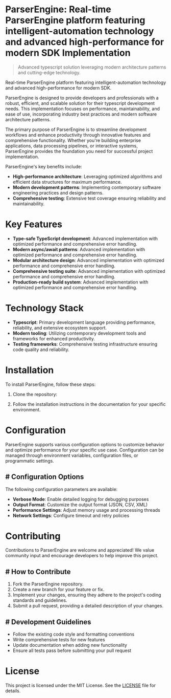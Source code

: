 <!-- fallback_ParserEngine_20251029001447_60864 -->

# ParserEngine: Real-time ParserEngine platform featuring intelligent-automation technology and advanced high-performance for modern SDK Implementation
> Advanced typescript solution leveraging modern architecture patterns and cutting-edge technology.

Real-time ParserEngine platform featuring intelligent-automation technology and advanced high-performance for modern SDK.

ParserEngine is designed to provide developers and professionals with a robust, efficient, and scalable solution for their typescript development needs. This implementation focuses on performance, maintainability, and ease of use, incorporating industry best practices and modern software architecture patterns.

The primary purpose of ParserEngine is to streamline development workflows and enhance productivity through innovative features and comprehensive functionality. Whether you're building enterprise applications, data processing pipelines, or interactive systems, ParserEngine provides the foundation you need for successful project implementation.

ParserEngine's key benefits include:

* **High-performance architecture**: Leveraging optimized algorithms and efficient data structures for maximum performance.
* **Modern development patterns**: Implementing contemporary software engineering practices and design patterns.
* **Comprehensive testing**: Extensive test coverage ensuring reliability and maintainability.

# Key Features

* **Type-safe TypeScript development**: Advanced implementation with optimized performance and comprehensive error handling.
* **Modern async/await patterns**: Advanced implementation with optimized performance and comprehensive error handling.
* **Modular architecture design**: Advanced implementation with optimized performance and comprehensive error handling.
* **Comprehensive testing suite**: Advanced implementation with optimized performance and comprehensive error handling.
* **Production-ready build system**: Advanced implementation with optimized performance and comprehensive error handling.

# Technology Stack

* **Typescript**: Primary development language providing performance, reliability, and extensive ecosystem support.
* **Modern tooling**: Utilizing contemporary development tools and frameworks for enhanced productivity.
* **Testing frameworks**: Comprehensive testing infrastructure ensuring code quality and reliability.

# Installation

To install ParserEngine, follow these steps:

1. Clone the repository:


2. Follow the installation instructions in the documentation for your specific environment.

# Configuration

ParserEngine supports various configuration options to customize behavior and optimize performance for your specific use case. Configuration can be managed through environment variables, configuration files, or programmatic settings.

## # Configuration Options

The following configuration parameters are available:

* **Verbose Mode**: Enable detailed logging for debugging purposes
* **Output Format**: Customize the output format (JSON, CSV, XML)
* **Performance Settings**: Adjust memory usage and processing threads
* **Network Settings**: Configure timeout and retry policies

# Contributing

Contributions to ParserEngine are welcome and appreciated! We value community input and encourage developers to help improve this project.

## # How to Contribute

1. Fork the ParserEngine repository.
2. Create a new branch for your feature or fix.
3. Implement your changes, ensuring they adhere to the project's coding standards and guidelines.
4. Submit a pull request, providing a detailed description of your changes.

## # Development Guidelines

* Follow the existing code style and formatting conventions
* Write comprehensive tests for new features
* Update documentation when adding new functionality
* Ensure all tests pass before submitting your pull request

# License

This project is licensed under the MIT License. See the [LICENSE](https://github.com/foxy1081/ParserEngine/blob/main/LICENSE) file for details.
